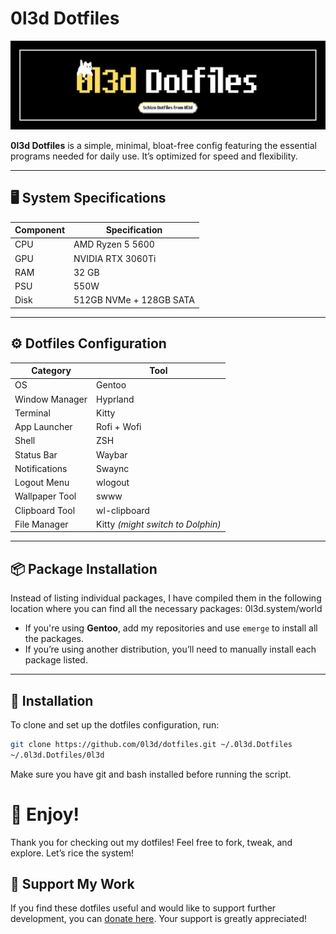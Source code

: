 # 0l3d Dotfiles

![0l3d Dotfiles Preview](0l3d.png)

**0l3d Dotfiles** is a simple, minimal, bloat-free config featuring the essential programs needed for daily use. It’s optimized for speed and flexibility.

---

## 🖥️ System Specifications

| Component | Specification       |
|-----------|---------------------|
| CPU       | AMD Ryzen 5 5600    |
| GPU       | NVIDIA RTX 3060Ti   |
| RAM       | 32 GB               |
| PSU       | 550W                |
| Disk      | 512GB NVMe + 128GB SATA |

---

## ⚙️ Dotfiles Configuration

| Category        | Tool               |
|-----------------|--------------------|
| OS              | Gentoo             |
| Window Manager  | Hyprland           |
| Terminal        | Kitty              |
| App Launcher    | Rofi + Wofi        |
| Shell           | ZSH                |
| Status Bar      | Waybar             |
| Notifications   | Swaync             |
| Logout Menu     | wlogout            |
| Wallpaper Tool  | swww               |
| Clipboard Tool  | wl-clipboard       |
| File Manager    | Kitty *(might switch to Dolphin)* |

---

## 📦 Package Installation

Instead of listing individual packages, I have compiled them in the following location where you can find all the necessary packages:
0l3d.system/world

- If you're using **Gentoo**, add my repositories and use `emerge` to install all the packages.
- If you’re using another distribution, you’ll need to manually install each package listed.

---

## 🚀 Installation

To clone and set up the dotfiles configuration, run:

```bash
git clone https://github.com/0l3d/dotfiles.git ~/.0l3d.Dotfiles
~/.0l3d.Dotfiles/0l3d
```
Make sure you have git and bash installed before running the script.

# 🥳 Enjoy!
Thank you for checking out my dotfiles! Feel free to fork, tweak, and explore. Let’s rice the system!

## 💸 Support My Work

If you find these dotfiles useful and would like to support further development, you can [donate here](https://buymeacoffee.com/oled). Your support is greatly appreciated!
